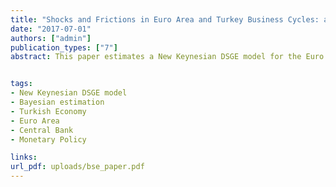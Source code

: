 ```yaml
---
title: "Shocks and Frictions in Euro Area and Turkey Business Cycles: a Bayesian DSGE Approach"
date: "2017-07-01"
authors: ["admin"]
publication_types: ["7"]
abstract: This paper estimates a New Keynesian DSGE model for the Euro Area and the Turkish economy using Bayesian estimation techniques and seven macroeconomic time series. The setting of the model features a number of nominal and real frictions and seven structural shocks are introduced. An analysis of the response of the two economies to these types of shocks is provided in a comparative fashion along with a study of the driving forces of the main macroeconomic dynamics through shock decomposition, with a focus on output and consumption.


tags:
- New Keynesian DSGE model
- Bayesian estimation
- Turkish Economy
- Euro Area
- Central Bank
- Monetary Policy

links:
url_pdf: uploads/bse_paper.pdf
---
```




